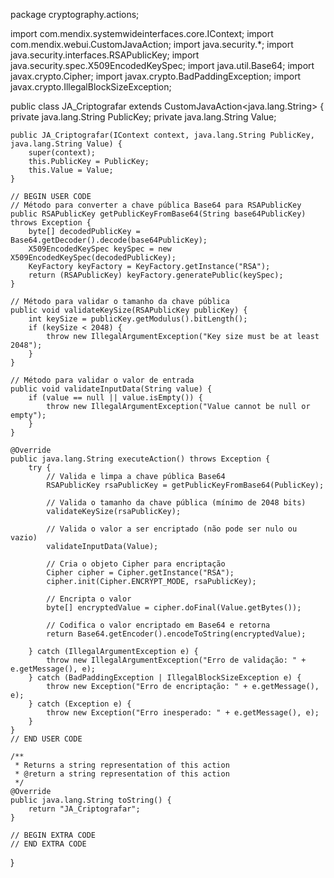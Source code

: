 package cryptography.actions;

import com.mendix.systemwideinterfaces.core.IContext;
import com.mendix.webui.CustomJavaAction;
import java.security.*;
import java.security.interfaces.RSAPublicKey;
import java.security.spec.X509EncodedKeySpec;
import java.util.Base64;
import javax.crypto.Cipher;
import javax.crypto.BadPaddingException;
import javax.crypto.IllegalBlockSizeException;

public class JA_Criptografar extends CustomJavaAction<java.lang.String> {
    private java.lang.String PublicKey;
    private java.lang.String Value;

    public JA_Criptografar(IContext context, java.lang.String PublicKey, java.lang.String Value) {
        super(context);
        this.PublicKey = PublicKey;
        this.Value = Value;
    }

    // BEGIN USER CODE
    // Método para converter a chave pública Base64 para RSAPublicKey
    public RSAPublicKey getPublicKeyFromBase64(String base64PublicKey) throws Exception {
        byte[] decodedPublicKey = Base64.getDecoder().decode(base64PublicKey);
        X509EncodedKeySpec keySpec = new X509EncodedKeySpec(decodedPublicKey);
        KeyFactory keyFactory = KeyFactory.getInstance("RSA");
        return (RSAPublicKey) keyFactory.generatePublic(keySpec);
    }

    // Método para validar o tamanho da chave pública
    public void validateKeySize(RSAPublicKey publicKey) {
        int keySize = publicKey.getModulus().bitLength();
        if (keySize < 2048) {
            throw new IllegalArgumentException("Key size must be at least 2048");
        }
    }

    // Método para validar o valor de entrada
    public void validateInputData(String value) {
        if (value == null || value.isEmpty()) {
            throw new IllegalArgumentException("Value cannot be null or empty");
        }
    }

    @Override
    public java.lang.String executeAction() throws Exception {
        try {
            // Valida e limpa a chave pública Base64
            RSAPublicKey rsaPublicKey = getPublicKeyFromBase64(PublicKey);

            // Valida o tamanho da chave pública (mínimo de 2048 bits)
            validateKeySize(rsaPublicKey);

            // Valida o valor a ser encriptado (não pode ser nulo ou vazio)
            validateInputData(Value);

            // Cria o objeto Cipher para encriptação
            Cipher cipher = Cipher.getInstance("RSA");
            cipher.init(Cipher.ENCRYPT_MODE, rsaPublicKey);

            // Encripta o valor
            byte[] encryptedValue = cipher.doFinal(Value.getBytes());

            // Codifica o valor encriptado em Base64 e retorna
            return Base64.getEncoder().encodeToString(encryptedValue);

        } catch (IllegalArgumentException e) {
            throw new IllegalArgumentException("Erro de validação: " + e.getMessage(), e);
        } catch (BadPaddingException | IllegalBlockSizeException e) {
            throw new Exception("Erro de encriptação: " + e.getMessage(), e);
        } catch (Exception e) {
            throw new Exception("Erro inesperado: " + e.getMessage(), e);
        }
    }
    // END USER CODE

    /**
     * Returns a string representation of this action
     * @return a string representation of this action
     */
    @Override
    public java.lang.String toString() {
        return "JA_Criptografar";
    }

    // BEGIN EXTRA CODE
    // END EXTRA CODE
}
